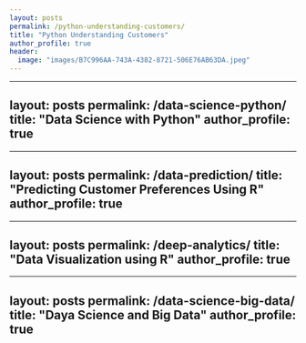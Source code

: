 ```yaml
---
layout: posts
permalink: /python-understanding-customers/
title: "Python Understanding Customers"
author_profile: true
header:
  image: "images/B7C996AA-743A-4382-8721-506E76AB63DA.jpeg"
---
```

---
layout: posts
permalink: /data-science-python/
title: "Data Science with Python"
author_profile: true
---
---
layout: posts
permalink: /data-prediction/
title: "Predicting Customer Preferences Using R"
author_profile: true
---
---
layout: posts
permalink: /deep-analytics/
title: "Data Visualization using R"
author_profile: true
---
---
layout: posts
permalink: /data-science-big-data/
title: "Daya Science and Big Data"
author_profile: true
---


